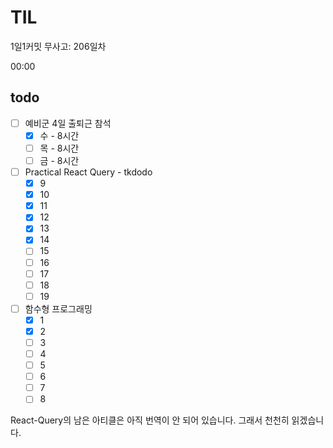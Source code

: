 # TIL

1일1커밋 무사고: 206일차

00:00

## todo

- [ ] 예비군 4일 출퇴근 참석
  - [x] 수 - 8시간
  - [ ] 목 - 8시간
  - [ ] 금 - 8시간
- [ ] Practical React Query - tkdodo
  - [x] 9
  - [x] 10
  - [x] 11
  - [x] 12
  - [x] 13
  - [x] 14
  - [ ] 15
  - [ ] 16
  - [ ] 17
  - [ ] 18
  - [ ] 19
- [ ] 함수형 프로그래밍
  - [x] 1
  - [x] 2
  - [ ] 3
  - [ ] 4
  - [ ] 5
  - [ ] 6
  - [ ] 7
  - [ ] 8

React-Query의 남은 아티클은 아직 번역이 안 되어 있습니다. 그래서 천천히 읽겠습니다.
